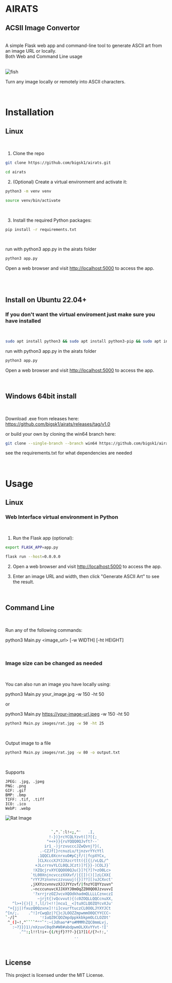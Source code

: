 # AIRATS

## ACSII Image Convertor
</br>
A simple Flask web app and command-line tool to generate ASCII art from an image URL or locally.

</br>
Both Web and Command Line usage

</br>
</br>

![fish](/images/fish.jpg)



Turn any image locally or remotely into ASCII characters.

</br>


# Installation

## Linux
</br>

1. Clone the repo
```bash
git clone https://github.com/bigsk1/airats.git
```
```bash
cd airats
```

2. (Optional) Create a virtual environment and activate it:

```bash
python3 -m venv venv

source venv/bin/activate
```
</br>

3. Install the required Python packages:

```bash
pip install -r requirements.txt
```
</br>

run with python3 app.py in the airats folder

```bash
python3 app.py
```
Open a web browser and visit [http://localhost:5000](http://localhost:5000) to access the app.

</br>

</br>

## Install on Ubuntu 22.04+
### If you don't want the virtual enviroment just make sure you have installed 
</br>

```bash
sudo apt install python3 && sudo apt install python3-pip && sudo apt install python3-flask && python3 -m pip install Pillow && python3 -m pip install requests
```
run with python3 app.py in the airats folder

```bash
python3 app.py
```
Open a web browser and visit [http://localhost:5000](http://localhost:5000) to access the app.

</br>

## Windows 64bit install
</br>

Download .exe from releases here: https://github.com/bigsk1/airats/releases/tag/v1.0

or build your own by cloning the win64 branch here:

```bash
git clone --single-branch --branch win64 https://github.com/bigsk1/airats.git
```
see the requirements.txt for what dependencies are needed

</br>

# Usage

## Linux

### Web Interface virtual environment in Python

</br>

1. Run the Flask app (optional):

```bash
export FLASK_APP=app.py
```
```bash
flask run --host=0.0.0.0
```

2. Open a web browser and visit [http://localhost:5000](http://localhost:5000) to access the app.

3. Enter an image URL and width, then click "Generate ASCII Art" to see the result.



</br>

## Command Line

</br>

Run any of the following commands:

python3 Main.py <image_url> [-w WIDTH] [-ht HEIGHT]

</br>

### Image size can be changed as needed

</br>

You can also run an image you have locally using:


python3 Main.py your_image.jpg -w 150 -ht 50

or 

python3 Main.py https://your-image-url.jpeg -w 150 -ht 50



```bash
python3 Main.py images/rat.jpg -w 50 -ht 25
```
</br>

Output image to a file
```bash
python3 Main.py images/rat.jpg -w 80 -o output.txt
```

</br>

Supports 

    JPEG: .jpg, .jpeg
    PNG: .png
    GIF: .gif
    BMP: .bmp
    TIFF: .tif, .tiff
    ICO: .ico
    WebP: .webp

![Rat Image](/images/rat.jpg)

```bash
                                 
                    `,^.`:l!<;,^'   .I, 
                   !-})}rcYCQLYzvt(]?[{; 
                  "+<+}}{ruYQQQ0QJvft?--` 
                 ir1_-)jrzvucccJZwQvnj?}(, 
               .-CZJf[}rcnuzLu/tjnzvrYYcYtl 
              .1QQCL0XcnrxuO#pCjf/(|fcpXYCx, 
              ]CLXcccXJYJJXzcrttt({[{|/vLQL/^ 
             +JLcrrnvYLCL0QLJCzt)]?[}}-)COLJ}`
            !XZQcjrvXYCQQOO0QJu(}]?{?]?+zO0Lc> 
           `tL00XnjncvcczXXXvf/|{[])()[]zLCXX{
           "rYYJYznxnvczzvuuuj({}]??][)uJCXvct'
           ,jXXYzcvnnvzXJJJYYzvf/|fnzYCQYYzuvn^
           .~ncccunuvcXJJXXYJ0mOqZZ00QO0JzvuvvI
            '?xrrjrzOZJvcvXQOdkhadmQLLLLCznxczI
              ~jrjt{)vQcvvut){(c0ZOQLLQQCcnuXX,
   ^l>+]{){]_!,l[/)<!!]ncu1__<]tuXCLQOZQYcvXJu'
 "+{jj|)fxuzQ0Qzxnx]!!i]cvurftuczCL0OOLJYXYJCt 
^[n/;.    .^!]rCwqQz|?{}cJLOOZZmpwmmO0QCYYCCC~
`-/[^          '!1uQZ0CQOZmpdppkkbkpmOLCLOZOt'
 ^_(]~!,^````^""`":~(Jdhao*#*o#MMMhZQC0mmLvj, 
   :~?}}}1)/nXzuvC0qdh#W8#abdpwmOLXXvYYvt-!I'
      .^":;l!!l!i+-{(/tjf}???-}{1?]1(/{?<!:,'
                              ..            
```

</br>

  ## License

This project is licensed under the MIT License.